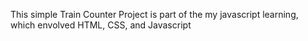 This simple Train Counter Project is part of the my javascript learning, which envolved HTML, CSS, and Javascript
